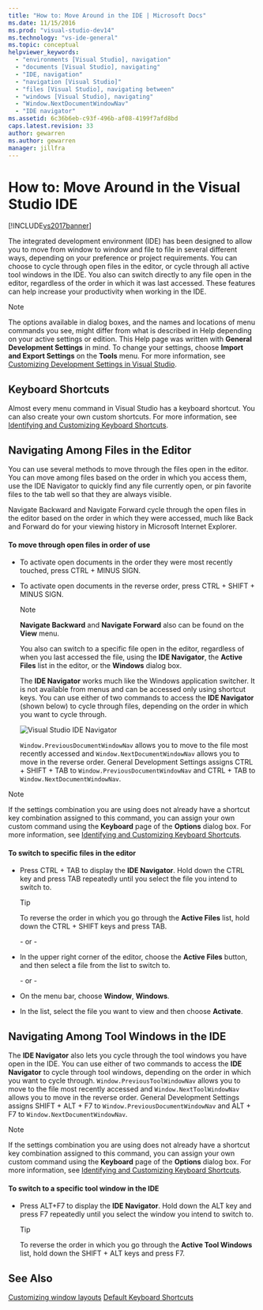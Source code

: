 ```yaml
---
title: "How to: Move Around in the IDE | Microsoft Docs"
ms.date: 11/15/2016
ms.prod: "visual-studio-dev14"
ms.technology: "vs-ide-general"
ms.topic: conceptual
helpviewer_keywords:
  - "environments [Visual Studio], navigation"
  - "documents [Visual Studio], navigating"
  - "IDE, navigation"
  - "navigation [Visual Studio]"
  - "files [Visual Studio], navigating between"
  - "windows [Visual Studio], navigating"
  - "Window.NextDocumentWindowNav"
  - "IDE navigator"
ms.assetid: 6c36b6eb-c93f-496b-af08-4199f7afd8bd
caps.latest.revision: 33
author: gewarren
ms.author: gewarren
manager: jillfra
---
```

# How to: Move Around in the Visual Studio IDE
[!INCLUDE[vs2017banner](../includes/vs2017banner.md)]

The integrated development environment (IDE) has been designed to allow you to move from window to window and file to file in several different ways, depending on your preference or project requirements. You can choose to cycle through open files in the editor, or cycle through all active tool windows in the IDE. You also can switch directly to any file open in the editor, regardless of the order in which it was last accessed. These features can help increase your productivity when working in the IDE.

> [!NOTE]
> The options available in dialog boxes, and the names and locations of menu commands you see, might differ from what is described in Help depending on your active settings or edition. This Help page was written with **General Development Settings** in mind. To change your settings, choose **Import and Export Settings** on the **Tools** menu. For more information, see [Customizing Development Settings in Visual Studio](https://msdn.microsoft.com/22c4debb-4e31-47a8-8f19-16f328d7dcd3).

## Keyboard Shortcuts
 Almost every menu command in Visual Studio has a keyboard shortcut. You can also create your own custom shortcuts. For more information, see [Identifying and Customizing Keyboard Shortcuts](../ide/identifying-and-customizing-keyboard-shortcuts-in-visual-studio.md).

## Navigating Among Files in the Editor
 You can use several methods to move through the files open in the editor. You can move among files based on the order in which you access them, use the IDE Navigator to quickly find any file currently open, or pin favorite files to the tab well so that they are always visible.

 Navigate Backward and Navigate Forward cycle through the open files in the editor based on the order in which they were accessed, much like Back and Forward do for your viewing history in Microsoft Internet Explorer.

#### To move through open files in order of use

- To activate open documents in the order they were most recently touched, press CTRL + MINUS SIGN.

- To activate open documents in the reverse order, press CTRL + SHIFT + MINUS SIGN.

  > [!NOTE]
  > **Navigate Backward** and **Navigate Forward** also can be found on the **View** menu.

  You also can switch to a specific file open in the editor, regardless of when you last accessed the file, using the **IDE Navigator**, the **Active Files** list in the editor, or the **Windows** dialog box.

  The **IDE Navigator** works much like the Windows application switcher. It is not available from menus and can be accessed only using shortcut keys. You can use either of two commands to access the **IDE Navigator** (shown below) to cycle through files, depending on the order in which you want to cycle through.

  ![Visual Studio IDE Navigator](../ide/media/vs2015-ide-navigator.png "VS2015_IDE_Navigator")

  `Window.PreviousDocumentWindowNav` allows you to move to the file most recently accessed and `Window.NextDocumentWindowNav` allows you to move in the reverse order. General Development Settings assigns CTRL + SHIFT + TAB to `Window.PreviousDocumentWindowNav` and CTRL + TAB to `Window.NextDocumentWindowNav`.

> [!NOTE]
> If the settings combination you are using does not already have a shortcut key combination assigned to this command, you can assign your own custom command using the **Keyboard** page of the **Options** dialog box. For more information, see [Identifying and Customizing Keyboard Shortcuts](../ide/identifying-and-customizing-keyboard-shortcuts-in-visual-studio.md).

#### To switch to specific files in the editor

- Press CTRL + TAB to display the **IDE Navigator**. Hold down the CTRL key and press TAB repeatedly until you select the file you intend to switch to.

    > [!TIP]
    > To reverse the order in which you go through the **Active Files** list, hold down the CTRL + SHIFT keys and press TAB.

     \- or -

- In the upper right corner of the editor, choose the **Active Files** button, and then select a file from the list to switch to.

     \- or -

- On the menu bar, choose **Window**, **Windows**.

- In the list, select the file you want to view and then choose **Activate**.

## Navigating Among Tool Windows in the IDE
 The **IDE Navigator** also lets you cycle through the tool windows you have open in the IDE. You can use either of two commands to access the **IDE Navigator** to cycle through tool windows, depending on the order in which you want to cycle through. `Window.PreviousToolWindowNav` allows you to move to the file most recently accessed and `Window.NextToolWindowNav` allows you to move in the reverse order. General Development Settings assigns SHIFT + ALT + F7 to `Window.PreviousDocumentWindowNav` and ALT + F7 to `Window.NextDocumentWindowNav`.

> [!NOTE]
> If the settings combination you are using does not already have a shortcut key combination assigned to this command, you can assign your own custom command using the **Keyboard** page of the **Options** dialog box. For more information, see [Identifying and Customizing Keyboard Shortcuts](../ide/identifying-and-customizing-keyboard-shortcuts-in-visual-studio.md).

#### To switch to a specific tool window in the IDE

- Press ALT+F7 to display the **IDE Navigator**. Hold down the ALT key and press F7 repeatedly until you select the window you intend to switch to.

    > [!TIP]
    > To reverse the order in which you go through the **Active Tool Windows** list, hold down the SHIFT + ALT keys and press F7.

## See Also
 [Customizing window layouts](../ide/customizing-window-layouts-in-visual-studio.md)
 [Default Keyboard Shortcuts](../ide/default-keyboard-shortcuts-in-visual-studio.md)
